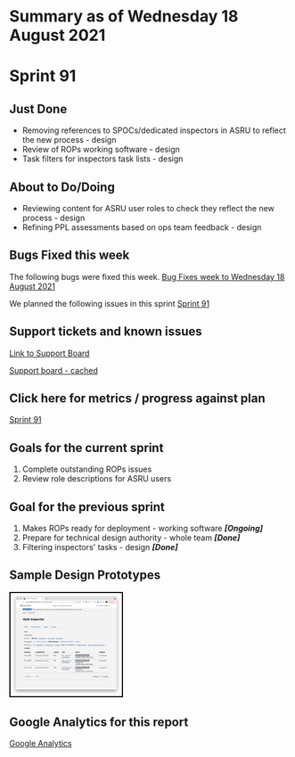 # Summary as of Wednesday 18 August 2021 

# Sprint 91

## Just Done
* Removing references to SPOCs/dedicated inspectors in ASRU to reflect the new process - design
* Review of ROPs working software - design
* Task filters for inspectors task lists - design

## About to Do/Doing
* Reviewing content for ASRU user roles to check they reflect the new process - design
* Refining PPL assessments based on ops team feedback - design

## Bugs Fixed this week
The following bugs were fixed this week.
[Bug Fixes week to Wednesday 18 August 2021](graphs/bugs18082021.png)

We planned the following issues in this sprint 
[Sprint 91](graphs/sprint18082021.png)

## Support tickets and known issues
[Link to Support Board](https://collaboration.homeoffice.gov.uk/jira/secure/RapidBoard.jspa?rapidView=1717&selectedIssue=ASSB-253)

[Support board - cached](graphs/supportBoard18082021.png)

## Click here for metrics / progress against plan
[Sprint 91](graphs/progress18082021.png)

## Goals for the current sprint
1. Complete outstanding ROPs issues 
2. Review role descriptions for ASRU users

## Goal for the previous sprint

1. Makes ROPs ready for deployment - working software ***[Ongoing]***
2. Prepare for technical design authority - whole team ***[Done]*** 
3. Filtering inspectors' tasks - design ***[Done]***

## Sample Design Prototypes
<a href="graphs/proto1_18082021.png"><img src="graphs/proto1_18082021.png" alt="HTML5 Icon" width="200" style="border:2px solid black"></a>
<br>

## Google Analytics for this report
[Google Analytics](graphs/GA18082021.png)


